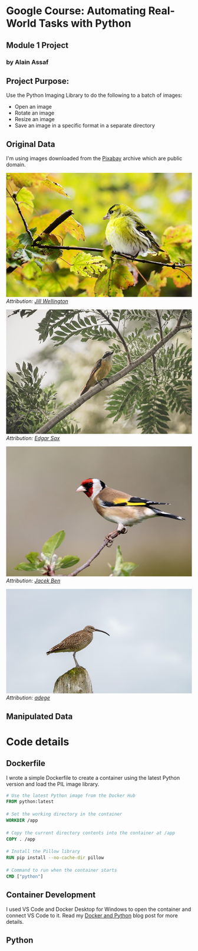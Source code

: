 # Google Course: Automating Real-World Tasks with Python
## Module 1 Project
### by Alain Assaf

## Project Purpose:
Use the Python Imaging Library to do the following to a batch of images:
* Open an image
* Rotate an image
* Resize an image
* Save an image in a specific format in a separate directory 

## Original Data
I'm using images downloaded from the [Pixabay](https://pixabay.com) archive which are public domain.

![Image](data/2025-02-02-09-44-52.jpg)  
*Attribution: [Jill Wellington](https://pixabay.com/users/JillWellington-334088)*

![Image](data/2025-02-02-09-45-08.jpg)  
*Attribution: [Edgar Sax](https://pixabay.com/users/EdgarSax-22901283)*

![Image](data/2025-02-02-09-45-16.jpg)  
*Attribution: [Jacek Ben](https://pixabay.com/users/JacekBen-12984472)*

![Image](data/2025-02-02-09-45-23.jpg)  
*Attribution: [adege](https://pixabay.com/users/adege-4994132)*

## Manipulated Data

# Code details

## Dockerfile
I wrote a simple Dockerfile to create a container using the latest Python version and load the PIL image library.
```Dockerfile
# Use the latest Python image from the Docker Hub
FROM python:latest

# Set the working directory in the container
WORKDIR /app

# Copy the current directory contents into the container at /app
COPY . /app

# Install the Pillow library
RUN pip install --no-cache-dir pillow

# Command to run when the container starts
CMD ["python"]
```

## Container Development
I used VS Code and Docker Desktop for Windows to open the container and connect VS Code to it.  Read my [Docker and Python](https://alainassaf.com/2023-12-19-Cloud-Journey-1-Docker-and-Python/) blog post for more details.

## Python
